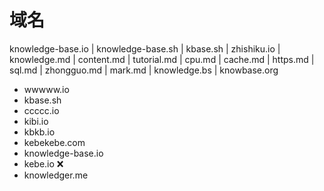 # 域名

knowledge-base.io | knowledge-base.sh | kbase.sh | zhishiku.io | knowledge.md | content.md | tutorial.md | cpu.md | cache.md | https.md | sql.md | zhongguo.md | mark.md | knowledge.bs | knowbase.org

* wwwww.io
* kbase.sh
* ccccc.io
* kibi.io
* kbkb.io
* kebekebe.com
* knowledge-base.io
* kebe.io ❌
* knowledger.me
